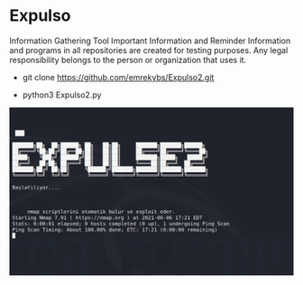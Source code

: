 # Expulso
Information Gathering Tool
Important Information and Reminder Information and programs in all
repositories are created for testing purposes.
Any legal responsibility belongs to the person or organization that uses it.

* git clone https://github.com/emrekybs/Expulso2.git

* python3 Expulso2.py

<img src="https://github.com/emrekybs/Expulso2/blob/master/2.PNG">

